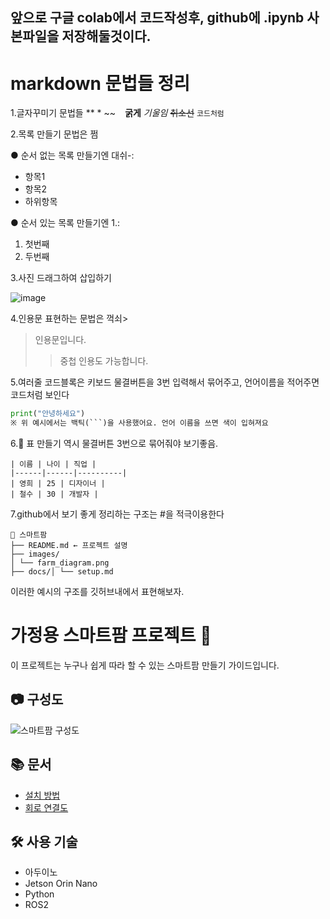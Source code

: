 ## 앞으로 구글 colab에서 코드작성후, github에 .ipynb 사본파일을 저장해둘것이다.

# markdown 문법들 정리

1.글자꾸미기 문법들 ** * ~~ ` `
**굵게**
*기울임*
~~취소선~~
`코드처럼`

2.목록 만들기 문법은 쩜

● 순서 없는 목록 만들기엔 대쉬-:
- 항목1
- 항목2
- 하위항목

● 순서 있는 목록 만들기엔 1.:
1. 첫번째
2. 두번째

3.사진 드래그하여 삽입하기

![image](https://github.com/user-attachments/assets/26d7a201-9823-46b1-9586-810fcaa3291a)

4.인용문 표현하는 문법은 꺽쇠>
> 인용문입니다.
>> 중첩 인용도 가능합니다.

5.여러줄 코드블록은 키보드 물결버튼을 3번 입력해서 묶어주고, 언어이름을 적어주면 코드처럼 보인다
```python
print("안녕하세요")
※ 위 예시에서는 백틱(```)을 사용했어요. 언어 이름을 쓰면 색이 입혀져요
```

6.📌 표 만들기 역시 물결버튼 3번으로 묶어줘야 보기좋음.
```
| 이름 | 나이 | 직업 |
|------|------|----------|
| 영희 | 25 | 디자이너 |
| 철수 | 30 | 개발자 |
```

7.github에서 보기 좋게 정리하는 구조는 #을 적극이용한다
```
📁 스마트팜
├── README.md ← 프로젝트 설명
├── images/
│ └── farm_diagram.png
├── docs/│ └── setup.md
```
이러한 예시의 구조를 깃허브내에서 표현해보자.

# 가정용 스마트팜 프로젝트 🌱
이 프로젝트는 누구나 쉽게 따라 할 수 있는 스마트팜 만들기 가이드입니다.
## 📷 구성도
![스마트팜 구성도](./images/farm_diagram.png)
## 📚 문서
- [설치 방법](./docs/setup.md)
- [회로 연결도](./docs/wiring.md)
## 🛠 사용 기술
- 아두이노
- Jetson Orin Nano
- Python
- ROS2
